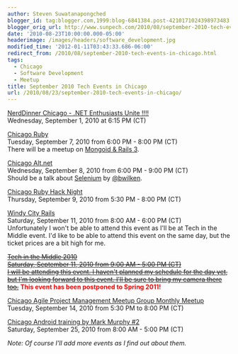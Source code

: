 ```yaml
---
author: Steven Suwatanapongched
blogger_id: tag:blogger.com,1999:blog-6841384.post-4210171024398973483
blogger_orig_url: http://www.sunpech.com/2010/08/september-2010-tech-events-in-chicago.html
date: '2010-08-23T10:00:00.000-05:00'
headerimage: /images/headers/software_development.jpg
modified_time: '2012-01-11T03:43:33.686-06:00'
redirect_from: /2010/08/september-2010-tech-events-in-chicago.html
tags:
  - Chicago
  - Software Development
  - Meetup
title: September 2010 Tech Events in Chicago
url: /2010/08/23/september-2010-tech-events-in-chicago/
---
```



<a href="http://www.nerddinner.com/2850">NerdDinner Chicago - .NET Enthusiasts Unite !!!!</a><br />
Wednesday, September 1, 2010 at 6:15 PM (CT)

<a href="http://chicagoruby.org/">Chicago Ruby</a><br />
Tuesday, September 7, 2010 from 6:00 PM - 8:00 PM (CT)<br />
There will be a meetup on <a href="http://www.meetup.com/ChicagoRuby/calendar/13617875/">Mongoid &amp; Rails 3</a>.

<a href="http://chicagoalt.net/Home">Chicago Alt.net</a><br />
Wednesday, September 8, 2010 from 6:00 PM - 9:00 PM (CT)<br />
Should be a talk about <a href="http://seleniumhq.org/">Selenium</a> by <a href="http://twitter.com/bwilken">@bwilken</a>.

<a href="http://www.meetup.com/ChicagoRuby/calendar/13432737/">Chicago Ruby Hack Night</a><br />
Thursday, September 9, 2010 from 5:30 PM - 8:00 PM (CT)

<a href="http://windycityrails.org/">Windy City Rails</a><br />
Saturday, September 11, 2010 from 8:00 AM - 6:00 PM (CT)<br />
Unfortunately I won't be able to attend this event as I'll be at Tech in the Middle event.  I'd like to be able to attend this event on the same day, but the ticket prices are a bit high for me.

<a href="http://techinthemiddle.com/"><s>Tech in the Middle 2010</s></a><br />
<u><s>Saturday, September 11, 2010 from 9:00 AM - 5:00 PM (CT)</s></u><br />
<u><s>I will be attending this event.  I haven't planned my schedule for the day yet, but I'm looking forward to this event.  I'll be sure to bring my camera there too.</s></u>
<span style="color: red;"><b>This event has been postponed to Spring 2011!</b></span>

<a href="http://www.meetup.com/Chicago-APM/calendar/13164567/">Chicago Agile Project Management Meetup Group Monthly Meetup</a><br />
Tuesday, September 14, 2010 from 5:30 PM to 8:00 PM (CT)

<a href="http://chicagoandroid20100925.eventbrite.com/">Chicago Android training by Mark Murphy #2</a><br />
Saturday, September 25, 2010 from 8:00 AM - 5:00 PM (CT)

<i>Note: Of course I'll add more events as I find out about them.</i>